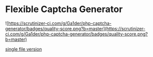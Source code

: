 # Flexible Captcha Generator

![https://scrutinizer-ci.com/g/Ga1der/php-captcha-generator/badges/quality-score.png?b=master](https://scrutinizer-ci.com/g/Ga1der/php-captcha-generator/badges/quality-score.png?b=master)

[single file version](https://gist.github.com/Ga1der/24bf75d563849aef8f645fe8a55b9e56)
